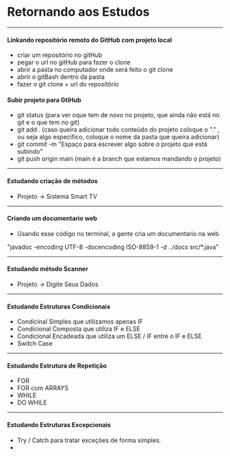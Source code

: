 # Retornando aos Estudos

- - -

#### Linkando repositório remoto do GitHub com projeto local
- criar um repositório no gitHub
- pegar o url no gitHub para fazer o clone
- abrir a pasta no computador onde será feito o git clone
- abrir o gitBash dentro da pasta
- fazer o git clone + url do repositório

#### Subir projeto para GtiHub
- git status (para ver oque tem de novo no projeto, que ainda não está no git e o que tem no git)
- git add . (caso queira adicionar todo conteúdo do projeto coloque o "." , ou seja algo especifico, coloque o nome da pasta que queira adicionar)
- git commit -m "Espaço para escrever algo sobre o projeto que está subindo"
- git push origin main (main é a branch que estamos mandando o projeto)

- - -

#### Estudando criação de métodos
- Projeto -> Sistema Smart TV

- - -

#### Criando um documentario web
- Usando esse código no terminal, a gente cria um documentario na web

"javadoc -encoding UTF-8 -docencoding ISO-8859-1 -d ../docs src/*.java"

- - -

#### Estudando método Scanner
- Projeto -> Digite Seus Dados

- - - 

#### Estudando Estruturas Condicionais
- Condicinal Simples que utilizamos apenas IF
- Condicional Composta que utiliza IF e ELSE
- Condicional Encadeada que utiliza um ELSE / IF entre o IF e ELSE
- Switch Case 

- - -

#### Estudando Estrutura de Repetição
- FOR
- FOR com ARRAYS
- WHILE
- DO WHILE
- - -

#### Estudando Estruturas Excepcionais

- Try / Catch para tratar exceções de forma simples.
- 